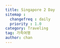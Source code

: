 ```yaml
---
title: Singapore 2 Day
sitemap :
  changefreq : daily
  priority : 1.0
category: Traveling
tag: 가족여행
author: chan
---
```

